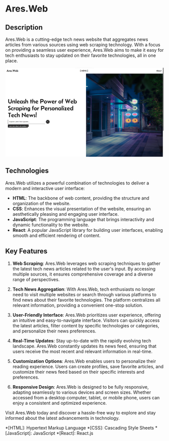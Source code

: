 # Ares.Web

## Description

Ares.Web is a cutting-edge tech news website that aggregates news articles from various sources using web scraping technology. With a focus on providing a seamless user experience, Ares.Web aims to make it easy for tech enthusiasts to stay updated on their favorite technologies, all in one place.

![Home Page](ares_web_home.webp)

## Technologies

Ares.Web utilizes a powerful combination of technologies to deliver a modern and interactive user interface:

- **HTML**: The backbone of web content, providing the structure and organization of the website.
- **CSS**: Enhances the visual presentation of the website, ensuring an aesthetically pleasing and engaging user interface.
- **JavaScript**: The programming language that brings interactivity and dynamic functionality to the website.
- **React**: A popular JavaScript library for building user interfaces, enabling smooth and efficient rendering of content.

## Key Features

1. **Web Scraping**: Ares.Web leverages web scraping techniques to gather the latest tech news articles related to the user's input. By accessing multiple sources, it ensures comprehensive coverage and a diverse range of perspectives.

2. **Tech News Aggregation**: With Ares.Web, tech enthusiasts no longer need to visit multiple websites or search through various platforms to find news about their favorite technologies. The platform centralizes all relevant information, providing a convenient one-stop solution.

3. **User-Friendly Interface**: Ares.Web prioritizes user experience, offering an intuitive and easy-to-navigate interface. Visitors can quickly access the latest articles, filter content by specific technologies or categories, and personalize their news preferences.

4. **Real-Time Updates**: Stay up-to-date with the rapidly evolving tech landscape. Ares.Web constantly updates its news feed, ensuring that users receive the most recent and relevant information in real-time.

5. **Customization Options**: Ares.Web enables users to personalize their reading experience. Users can create profiles, save favorite articles, and customize their news feed based on their specific interests and preferences.

6. **Responsive Design**: Ares.Web is designed to be fully responsive, adapting seamlessly to various devices and screen sizes. Whether accessed from a desktop computer, tablet, or mobile phone, users can enjoy a consistent and optimized experience.

Visit Ares.Web today and discover a hassle-free way to explore and stay informed about the latest advancements in technology.

*[HTML]: Hypertext Markup Language
*[CSS]: Cascading Style Sheets
*[JavaScript]: JavaScript
*[React]: React.js
